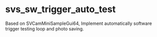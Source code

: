 # svs_sw_trigger_auto_test
Based on SVCamMiniSampleGui64, Implement automatically software trigger testing loop and photo saving.
